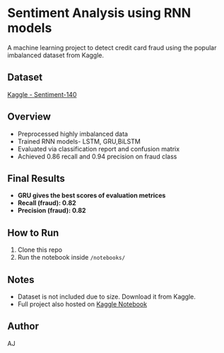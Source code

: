 # Sentiment Analysis using RNN models

A machine learning project to detect credit card fraud using the popular imbalanced dataset from Kaggle.

## Dataset
[Kaggle - Sentiment-140](https://www.kaggle.com//sentiment140)

## Overview
- Preprocessed highly imbalanced data
- Trained RNN models- LSTM, GRU,BiLSTM
- Evaluated via classification report and confusion matrix
- Achieved 0.86 recall and 0.94 precision on fraud class

## Final Results
- **GRU gives the best scores of evaluation metrices**
- **Recall (fraud): 0.82**
- **Precision (fraud): 0.82**

## How to Run
1. Clone this repo
3. Run the notebook inside `/notebooks/`

## Notes
- Dataset is not included due to size. Download it from Kaggle.
- Full project also hosted on [Kaggle Notebook](https://www.kaggle.com/code/errorcoder/creditcardfrauddetection-using-xgboost)

## Author
AJ
